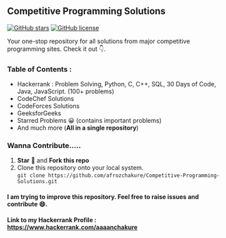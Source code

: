 ## Competitive Programming Solutions

[![GitHub stars](https://img.shields.io/github/stars/afrozchakure/Competitive-Programming-Solutions?color=green&style=for-the-badge)](https://github.com/afrozchakure/Competitive-Programming-Solutions/stargazers)
[![GitHub license](https://img.shields.io/github/license/afrozchakure/Competitive-Programming-Solutions?color=blue)](https://github.com/afrozchakure/Competitive-Programming-Solutions/blob/master/LICENSE)

Your one-stop repository for all solutions from major competitive programming sites. Check it out :point_down:.

### **Table of Contents :**

* Hackerrank : Problem Solving, Python, C, C++, SQL, 30 Days of Code, Java, JavaScript. (100+ problems)
* CodeChef Solutions
* CodeForces Solutions
* GeeksforGeeks
* Starred Problems 😀 (contains important problems)
* And much more (__All in a single repository__)

### Wanna Contribute.....
1. **Star** 🌟 and **Fork this repo** 
2. Clone this repository onto your local system.  
`` git clone https://github.com/afrozchakure/Competitive-Programming-Solutions.git ``

#### I am trying to improve this repository. Feel free to raise issues and contribute :smile:.



#### **Link to my Hackerrank Profile** : https://www.hackerrank.com/aaaanchakure 
